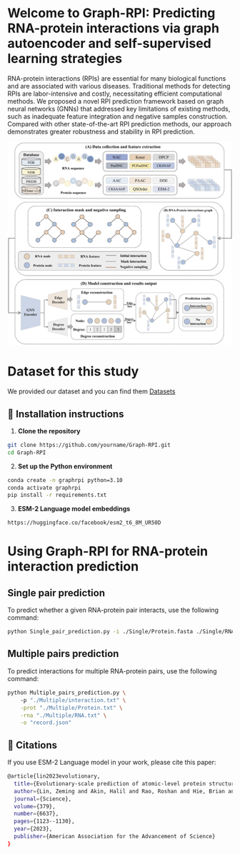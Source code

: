 # Welcome to Graph-RPI: Predicting RNA-protein interactions via graph autoencoder and self-supervised learning strategies
RNA-protein interactions (RPIs) are essential for many biological functions and are associated with various diseases. Traditional methods for detecting RPIs are labor-intensive and costly, necessitating efficient computational methods. We proposed a novel RPI prediction framework based on graph neural networks (GNNs) that addressed key limitations of existing methods, such as inadequate feature integration and negative samples construction. Compared with other state-of-the-art RPI prediction methods, our approach demonstrates greater robustness and stability in RPI prediction.

![The workflow of this study](https://github.com/GGCL7/Graph-RPI/blob/main/workflow.png)


# Dataset for this study
We provided our dataset and you can find them [Datasets](https://github.com/GGCL7/Graph-RPI/tree/main/Data)


## 🔧 Installation instructions

1. **Clone the repository**
```bash
git clone https://github.com/yourname/Graph-RPI.git
cd Graph-RPI
```
2. **Set up the Python environment**
```bash
conda create -n graphrpi python=3.10
conda activate graphrpi
pip install -r requirements.txt
```
3. **ESM-2 Language model embeddings**
```bash
https://huggingface.co/facebook/esm2_t6_8M_UR50D
```


# Using Graph-RPI for RNA-protein interaction prediction

## Single pair prediction

To predict whether a given RNA-protein pair interacts, use the following command:

```bash
python Single_pair_prediction.py -i ./Single/Protein.fasta ./Single/RNA.fasta -o record.json
```

## Multiple pairs prediction
To predict interactions for multiple RNA-protein pairs, use the following command:

```bash
python Multiple_pairs_prediction.py \                                                       
    -p "./Multiple/interaction.txt" \
    -prot "./Multiple/Protein.txt" \
    -rna "./Multiple/RNA.txt" \
    -o "record.json"
```
## 📄 Citations
If you use ESM-2 Language model in your work, please cite this paper:
```bash
@article{lin2023evolutionary,
  title={Evolutionary-scale prediction of atomic-level protein structure with a language model},
  author={Lin, Zeming and Akin, Halil and Rao, Roshan and Hie, Brian and Zhu, Zhongkai and Lu, Wenting and Smetanin, Nikita and Verkuil, Robert and Kabeli, Ori and Shmueli, Yaniv and others},
  journal={Science},
  volume={379},
  number={6637},
  pages={1123--1130},
  year={2023},
  publisher={American Association for the Advancement of Science}
}
```
